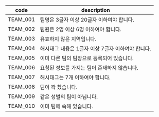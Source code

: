 | code     | description                   |
|----------|-------------------------------|
| TEAM_001 | 팀명은 3글자 이상 20글자 이하여야 합니다.     
| TEAM_002 | 팀원은 2명 이상 6명 이하여야 합니다.        
| TEAM_003 | 유효하지 않은 지역입니다.                
| TEAM_004 | 해시태그 내용은 1글자 이상 7글자 이하여야 합니다. 
| TEAM_005 | 이미 다른 팀의 팀장으로 등록되어 있습니다.      
| TEAM_006 | 요청된 정보를 가지는 팀이 존재하지 않습니다.     
| TEAM_007 | 해시태그는 7개 이하여야 합니다.
| TEAM_008 | 팀이 꽉 찼습니다.
| TEAM_009 | 같은 성별의 팀이 아닙니다.
| TEAM_010 | 이미 팀에 속해 있습니다.
